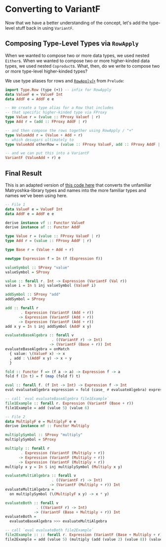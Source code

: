 # Converting to VariantF

Now that we have a better understanding of the concept, let's add the type-level stuff back in using `VariantF`.

## Composing Type-Level Types via `RowApply`

When we wanted to compose two or more data types, we used nested `Either`s. When we wanted to compose two or more higher-kinded data types, we used nested `Coproduct`s. What, then, do we write to compose two or more type-level higher-kinded types?

We use type aliases for rows and [`RowApply`/`+`](https://pursuit.purescript.org/packages/purescript-typelevel-prelude/3.0.0/docs/Type.Row#t:RowApply) from `Prelude`:
```purescript
import Type.Row (type (+)) -- infix for RowApply
data ValueF e = ValueF Int
data AddF e = AddF e e

-- We create a type alias for a Row that includes
-- that specific higher-kinded type via FProxy
type Value r = (value :: FProxy Valuef | r)
type Add r = (add :: FProxy AddF | r)

-- and then compose the rows together using RowApply / "+"
type ValueAdd r = (Value + Add + r)
-- which desugars ultimately to
type ValueAdd otherRow = (value :: FProxy ValueF, add :: FProxy AddF | otherRow)

-- and we can put this into a VariantF
VariantF (ValueAdd + r) e
```

## Final Result

This is an adapted version of [this code here](https://gist.github.com/xgrommx/35f912544d37420db5f195c9b515ceb3) that converts the unfamiliar Matryoshka-library types and names into the more familiar types and names we've been using here.
```purescript
-- File 1
data ValueF e = ValueF Int
data AddF e = AddF e e

derive instance vf :: Functor ValueF
derive instance af :: Functor AddF

type Value r = (value :: FProxy ValueF | r)
type Add r = (value :: FProxy AddF | r)

type Base r = (Value + Add + r)

newtype Expression f = In (f (Expression f))

valueSymbol :: SProxy "value"
valueSymbol = SProxy

value :: forall r. Int -> Expression (VariantF (Val r))
value i = In $ inj valueSymbol (ValueF i)

addSymbol :: SProxy "add"
addSymbol = SProxy

add :: forall r
       . Expression (VariantF (Add + r))
      -> Expression (VariantF (Add + r))
      -> Expression (VariantF (Add + r))
add x y = In $ inj addSymbol (AddF x y)

evaluateBaseAlgebra :: forall v
                     . ((VariantF r) -> Int)
                    -> (VariantF (Base + r)) Int
evaluateBaseAlgebra = onMatch
  { value: \(ValueF x) -> x
  , add : \(AddF x y) -> x + y
  }

fold :: Functor f => (f a -> a) -> Expression f -> a
fold f (In t) = f (map (fold f) t)

eval :: forall f. (f Int -> Int) -> Expression f -> Int
eval evaluateAlgebra expression = fold (case_ # evaluateAlgebra) expression

-- call `eval evaluateBaseAlgebra file1Example`
file1Example :: forall r. Expression (VariantF (Base + r))
file1Example = add (value 5) (value 6)

-- File 2
data MultiplyF e = MultiplyF e e
derive instance mf :: Functor Multiply

multiplySymbol :: SProxy "multiply"
multiplySymbol = SProxy

multiply :: forall r
       . Expression (VariantF (Multiply + r))
      -> Expression (VariantF (Multiply + r))
      -> Expression (VariantF (Multiply + r))
multiply x y = In $ inj multiplySymbol (Multiply x y)

evaluateMultiAlgebra :: forall v
                     . ((VariantF r) -> Int)
                    -> (VariantF (Multiply + r)) Int
evaluateMultiAlgebra =
  on multiplySymbol (\(MultiplyF x y) -> x * y)

evaluateBoth :: forall v
              . ((VariantF r) -> Int)
             -> (VariantF (Base + Multiply + r)) Int
evaluateBoth =
  evaluateBaseAlgebra >>> evaluateMultiAlgebra

-- call `eval evaluateBoth file2Example`
file2Example :: :: forall r. Expression (VariantF (Base + Multiply + r))
file2Example = add (value 5) (multiply (add (value 2) (value 8)) (value 4))
```
